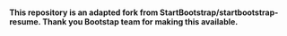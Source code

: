 #### This repository is an adapted fork from StartBootstrap/startbootstrap-resume. Thank you Bootstap team for making this available.